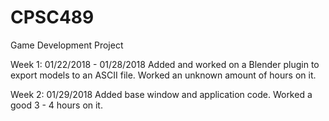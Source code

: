 # CPSC489
Game Development Project

Week 1: 
 01/22/2018 - 01/28/2018
  Added and worked on a Blender plugin to export models to an ASCII file.
  Worked an unknown amount of hours on it.
 
Week 2:
 01/29/2018
  Added base window and application code. Worked a good 3 - 4 hours on it. 